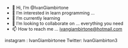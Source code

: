 - 👋 Hi, I’m @IvanGiambirtone
- 👀 I’m interested in  learn programming
 ...
- 🌱 I’m currently learning
- 💞️ I’m looking to collaborate on ... everything you need
- 📫 How to reach me ... ivangiambirtone@hotmail.com

<!---
IvanGiambirtone/IvanGiambirtone is a ✨ special ✨ repository because its `README.md` (this file) appears on your GitHub profile.
You can click the Preview link to take a look at your changes.
--->
 instagram : IvanGiambirtonee
 Twitter: IvanGiambirton3
